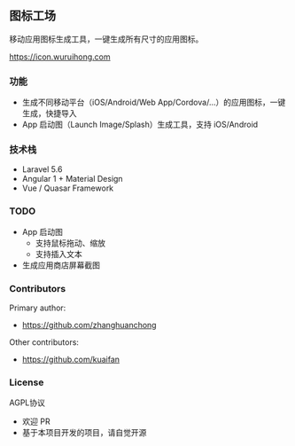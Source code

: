## 图标工场

移动应用图标生成工具，一键生成所有尺寸的应用图标。

https://icon.wuruihong.com

### 功能

* 生成不同移动平台（iOS/Android/Web App/Cordova/...）的应用图标，一键生成，快捷导入
* App 启动图（Launch Image/Splash）生成工具，支持 iOS/Android

### 技术栈

* Laravel 5.6
* Angular 1 + Material Design
* Vue / Quasar Framework

### TODO

* App 启动图
  * 支持鼠标拖动、缩放
  * 支持插入文本
* 生成应用商店屏幕截图

### Contributors

Primary author:
* https://github.com/zhanghuanchong

Other contributors:
* https://github.com/kuaifan

### License

AGPL协议

* 欢迎 PR
* 基于本项目开发的项目，请自觉开源
